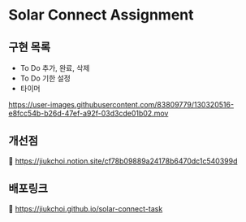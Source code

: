 # Solar Connect Assignment

## 구현 목록
- To Do 추가, 완료, 삭제
- To Do 기한 설정
- 타이머

https://user-images.githubusercontent.com/83809779/130320516-e8fcc54b-b26d-47ef-a92f-03d3cde01b02.mov

## 개선점
🌟 https://jiukchoi.notion.site/cf78b09889a24178b6470dc1c540399d

## 배포링크
🌟 https://jiukchoi.github.io/solar-connect-task
